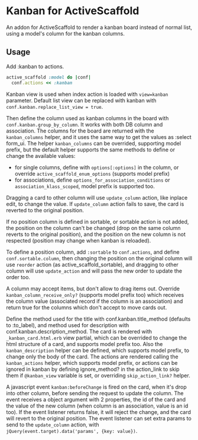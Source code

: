 # Kanban for ActiveScaffold

An addon for ActiveScaffold to render a kanban board instead of normal list, using a model's column for the kanban columns.

## Usage

Add :kanban to actions.

```rb
active_scaffold :model do |conf|
  conf.actions << :kanban
```

Kanban view is used when index action is loaded with `view=kanban` parameter. Default list view can be replaced with kanban with `conf.kanban.replace_list_view = true`.

Then define the column used as kanban columns in the board with `conf.kanban.group_by_column`. It works with both DB column and association.
The columns for the board are returned with the `kanban_columns` helper, and it uses the same way to get the values as :select form_ui. The helper `kanban_columns` can be overrided, supporting model prefix, but the default helper supports the same methods to define or change the available values:
  - for single columns, define with `options[:options]` in the column, or override `active_scaffold_enum_options` (supports model prefix)
  - for associations, define `options_for_association_conditions` or `association_klass_scoped`, model prefix is supported too.

Dragging a card to other column will use `update_column` action, like inplace edit, to change the value. If `update_column` action fails to save, the card is reverted to the original position.

If no position column is defined in sortable, or sortable action is not added, the position on the column can't be changed (drop on the same column reverts to the original position), and the position on the new column is not respected (position may change when kanban is reloaded).

To define a position column, add `:sortable` to `conf.actions`, and define `conf.sortable.column`, then changing the position on the original column will use `reorder` action (as active_scaffold_sortable), and dragging to other column will use `update_action` and will pass the new order to update the order too.

A column may accept items, but don't allow to drag items out. Override `kanban_column_receive_only?` (supports model prefix too) which receives the column value (associated record if the column is an association) and return true for the columns which don't accept to move cards out.

Define the method used for the title with conf.kanban.title_method (defaults to :to_label), and method used for description with conf.kanban.description_method. The card is rendered with `_kanban_card.html.erb` view partial, which can be overrided to change the html structure of a card, and supports model prefix too. Also the `kanban_description` helper can be defined, which supports model prefix, to change only the body of the card. The actions are rendered calling the `kanban_actions` helper, which supports model prefix, or actions can be ignored in kanban by defining ignore_method? in the action_link to skip them if `@kanban_view` variable is set, or overriding `skip_action_link?` helper.

A javascript event `kanban:beforeChange` is fired on the card, when it's drop into other column, before sending the request to update the column. The event receives a object argument with 2 properties, the id of the card and the value of the new column (when column is an association, value is an id too).  If the event listener returns false, it will reject the change, and the card will revert to the original position. The event listener can set extra params to send to the `update_column` action, with `jQuery(event.target).data('params', {key: value})`.